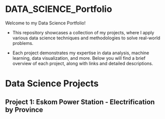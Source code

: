 # DATA_SCIENCE_Portfolio


Welcome to my Data Science Portfolio! 

- This repository showcases a collection of my projects, where I apply various data science techniques and methodologies to solve real-world problems. 

- Each project demonstrates my expertise in data analysis, machine learning, data visualization, and more. Below you will find a brief overview of each project, along with links and detailed descriptions.

# Data Science Projects
## Project 1: Eskom Power Station - Electrification by Province
